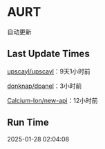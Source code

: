 # AURT

自动更新


## Last Update Times

[upscayl/upscayl](https://github.com/upscayl/upscayl)：9天1小时前

[donknap/dpanel](https://github.com/donknap/dpanel)：3小时前

[Calcium-Ion/new-api](https://github.com/Calcium-Ion/new-api)：12小时前


## Run Time
2025-01-28 02:04:08
